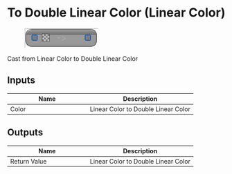 # To Double Linear Color (Linear Color)

<div align="left" data-full-width="false"><figure><img src="../../../../api/Math/Conversions/To_Double_Linear_Color_(Linear_Color).png" alt=""><figcaption></figcaption></figure></div>

Cast from Linear Color to Double Linear Color

## Inputs

<table><thead><tr><th width="170">Name</th><th>Description</th></tr></thead><tbody><tr><td>Color</td><td>Linear Color to Double Linear Color</td></tr></tbody></table>

## Outputs

<table><thead><tr><th width="170">Name</th><th>Description</th></tr></thead><tbody><tr><td>Return Value</td><td>Linear Color to Double Linear Color</td></tr></tbody></table>
